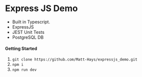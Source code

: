 # Express JS Demo

- Built in Typescript.
- ExpressJS
- JEST Unit Tests
- PostgreSQL DB

#### Getting Started

1. `git clone https://github.com/Matt-Hays/expressjs_demo.git`
2. `npm i`
3. `npm run dev`

